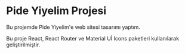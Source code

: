 # Pide Yiyelim Projesi

Bu projemde Pide Yiyelim'e web sitesi tasarımı yaptım.

Bu proje React, React Router ve Material Uİ Icons paketleri kullanılarak geliştirilmiştir.